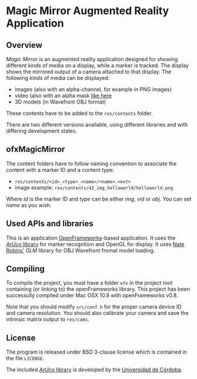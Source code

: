 # Magic Mirror Augmented Reality Application

## Overview

_Magic Mirror_ is an augmented reality application designed for showing different kinds of media on a display, while a marker is tracked. The display shows the mirrored output of a camera attached to that display. The following kinds of media can be displayed:

* images (also with an alpha-channel, for example in PNG images)
* video (also with an alpha mask [like here](http://jakearchibald.com/scratch/alphavid/)
* 3D models (in Wavefront OBJ format)

These contents have to be added to the `res/contents` folder.

There are two different versions available, using different libraries and with differing development states. 

## ofxMagicMirror

The content folders have to follow naming convention to associate the content with a marker ID and a content type:

* `res/contents/<id>_<type>_<name>/<name>.<ext>`
* image example: `res/contents/42_img_helloworld/helloworld.png`

Where _id_ is the marker ID and _type_ can be either _img_, _vid_ or _obj_. You can set _name_ as you wish.

## Used APIs and libraries

This is an application [OpenFrameworks](http://openframeworks.cc)-based application. It uses the [_ArUco_ library](http://www.uco.es/investiga/grupos/ava/node/26) for marker recognition and OpenGL for display. It uses [Nate Robins'](http://user.xmission.com/~nate/) _GLM_ library for OBJ Wavefront fromat model loading.

## Compiling

To compile the project, you must have a folder `ofx` in the project root containing (or linking to) the openFrameworks library. This project has been successully compiled under Mac OSX 10.8 with openFrameworks v0.8.

Note that you should modify `src/conf.h` for the proper camera device ID and camera resolution. You should also calibrate your camera and save the intrinsic matrix output to `res/cams`.

## License

The program is released under BSD 3-clause license which is contained in the file `LICENSE`.

The included [_ArUco_ library](http://www.uco.es/investiga/grupos/ava/node/26) is developed by the [Universidad de Córdoba](http://www.uco.es/).
